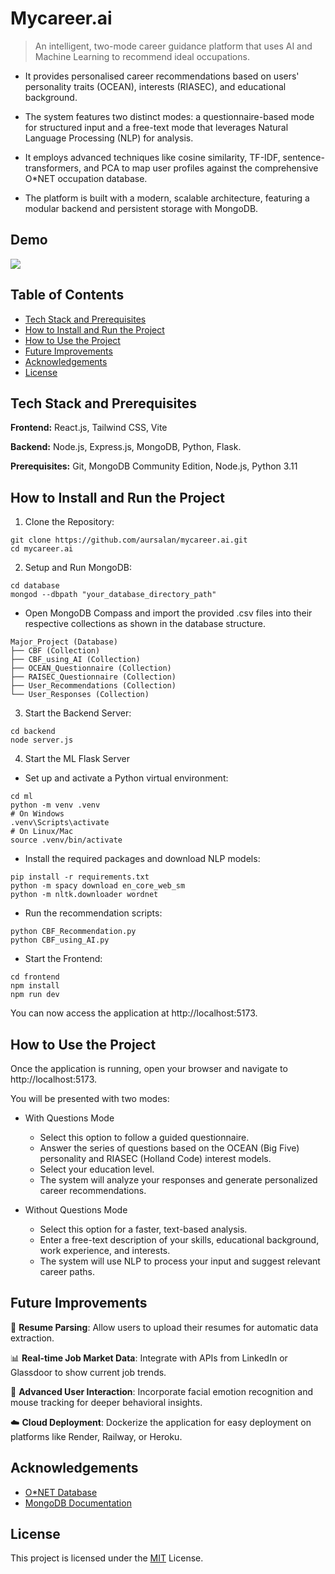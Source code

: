 
# Mycareer.ai 

> An intelligent, two-mode career guidance platform that uses AI and Machine Learning to recommend ideal occupations.

- It provides personalised career recommendations based on users' personality traits (OCEAN), interests (RIASEC), and educational background.

- The system features two distinct modes: a questionnaire-based mode for structured input and a free-text mode that leverages Natural Language Processing (NLP) for analysis.

- It employs advanced techniques like cosine similarity, TF-IDF, sentence-transformers, and PCA to map user profiles against the comprehensive O*NET occupation database.

- The platform is built with a modern, scalable architecture, featuring a modular backend and persistent storage with MongoDB.


## Demo

![](/assets/demo1.gif)


## Table of Contents

* [Tech Stack and Prerequisites](#tech-stack-and-prerequisites)
* [How to Install and Run the Project](#how-to-install-and-run-the-project)
* [How to Use the Project](#how-to-use-the-project)
* [Future Improvements](#future-improvements)
* [Acknowledgements](#acknowledgements)
* [License](#license)
## Tech Stack and Prerequisites

**Frontend:** React.js, Tailwind CSS, Vite

**Backend:** Node.js, Express.js, MongoDB, Python, Flask.

**Prerequisites:** Git, MongoDB Community Edition, Node.js, Python 3.11



## How to Install and Run the Project

1. Clone the Repository:
```
git clone https://github.com/aursalan/mycareer.ai.git
cd mycareer.ai
```

2. Setup and Run MongoDB:
```
cd database
mongod --dbpath "your_database_directory_path"
```
- Open MongoDB Compass and import the provided .csv files into their respective collections as shown in the database structure.
```
Major_Project (Database)
├── CBF (Collection)
├── CBF_using_AI (Collection)
├── OCEAN_Questionnaire (Collection)
├── RAISEC_Questionnaire (Collection)
├── User_Recommendations (Collection)
└── User_Responses (Collection)

```

3. Start the Backend Server:
```
cd backend
node server.js
```

4. Start the ML Flask Server
- Set up and activate a Python virtual environment:
```
cd ml
python -m venv .venv
# On Windows
.venv\Scripts\activate
# On Linux/Mac
source .venv/bin/activate
```

- Install the required packages and download NLP models:
```
pip install -r requirements.txt
python -m spacy download en_core_web_sm
python -m nltk.downloader wordnet
```

- Run the recommendation scripts:
```
python CBF_Recommendation.py
python CBF_using_AI.py
```

- Start the Frontend:
```
cd frontend
npm install
npm run dev
```

You can now access the application at http://localhost:5173.

## How to Use the Project

Once the application is running, open your browser and navigate to http://localhost:5173.

You will be presented with two modes:

- With Questions Mode
    - Select this option to follow a guided questionnaire.
    - Answer the series of questions based on the OCEAN (Big Five)  personality and RIASEC (Holland Code) interest models.
    - Select your education level.
    - The system will analyze your responses and generate personalized career recommendations.

- Without Questions Mode
    - Select this option for a faster, text-based analysis.
    - Enter a free-text description of your skills, educational  background, work experience, and interests.
    - The system will use NLP to process your input and suggest relevant career paths.
##  Future Improvements

📄 **Resume Parsing**: Allow users to upload their resumes for automatic data extraction.

📊 **Real-time Job Market Data**: Integrate with APIs from LinkedIn or Glassdoor to show current job trends.

🧠 **Advanced User Interaction**: Incorporate facial emotion recognition and mouse tracking for deeper behavioral insights.

☁️ **Cloud Deployment**: Dockerize the application for easy deployment on platforms like Render, Railway, or Heroku.
## Acknowledgements

 - [O*NET Database](https://www.google.com/url?sa=t&source=web&rct=j&opi=89978449&url=https://www.onetcenter.org/database.html&ved=2ahUKEwjqkPDf8sOPAxU_xjgGHVJJAVkQFnoECBsQAQ&usg=AOvVaw1eY0-Pbasvzk_KaZWy7XF4)
 - [MongoDB Documentation](https://www.mongodb.com/docs/)

## License
This project is licensed under the [MIT](LICENSE) License.

